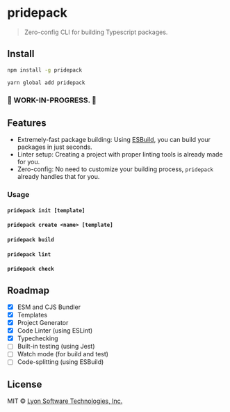 # pridepack

> Zero-config CLI for building Typescript packages.

## Install

```bash
npm install -g pridepack
```

```bash
yarn global add pridepack
```

### 🚧 WORK-IN-PROGRESS. 🚧

## Features

- Extremely-fast package building: Using [ESBuild](https://github.com/evanw/esbuild), you can build your packages in just seconds.
- Linter setup: Creating a project with proper linting tools is already made for you.
- Zero-config: No need to customize your building process, `pridepack` already handles that for you.
 
### Usage

#### `pridepack init [template]`

#### `pridepack create <name> [template]`

#### `pridepack build`

#### `pridepack lint`

#### `pridepack check`

## Roadmap

- [X] ESM and CJS Bundler
- [X] Templates
- [X] Project Generator
- [X] Code Linter (using ESLint)
- [X] Typechecking
- [ ] Built-in testing (using Jest)
- [ ] Watch mode (for build and test)
- [ ] Code-splitting (using ESBuild)

## License

MIT © [Lyon Software Technologies, Inc.](https://github.com/LyonInc)
